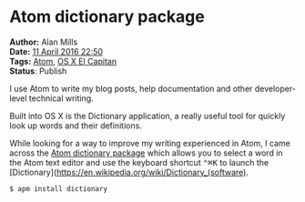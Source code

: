 Atom dictionary package
=======================
**Author:** Alan Mills  
**Date:** [11 April 2016 22:50](/blog/history/2016-04.md)  
**Tags:** [Atom](/blog/categories/atom.md), [OS X El Capitan](/blog/categories/osx-10-11.md)   
**Status**: Publish


I use Atom to write my blog posts, help documentation and other developer-level technical writing.

Built into OS X is the Dictionary application, a really useful tool for quickly look up words and their definitions.

While looking for a way to improve my writing experienced in Atom, I came across the [Atom dictionary package](https://atom.io/packages/dictionary) which allows you to select a word in the Atom text editor and use the keyboard shortcut <kbd>⌃⌘K</kbd> to launch the [Dictionary](https://en.wikipedia.org/wiki/Dictionary_(software).

``` bash
$ apm install dictionary
```
